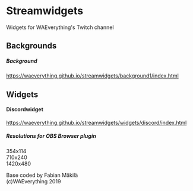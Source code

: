 # Streamwidgets
Widgets for WAEverything's Twitch channel

## Backgrounds
##### Background 
https://waeverything.github.io/streamwidgets/background1/index.html

## Widgets

#### Discordwidget
https://waeverything.github.io/streamwidgets/widgets/discord/index.html  
##### Resolutions for OBS Browser plugin  
354x114  
710x240  
1420x480  

Base coded by Fabian Mäkilä  
(c)WAEverything 2019
